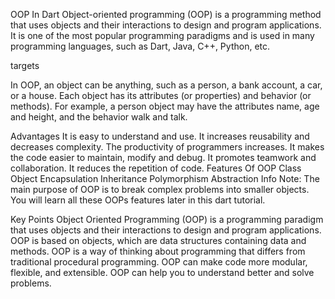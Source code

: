 OOP In Dart
Object-oriented programming (OOP) is a programming method that uses objects and their interactions to design and program applications. It is one of the most popular programming paradigms and is used in many programming languages, such as Dart, Java, C++, Python, etc.

targets

In OOP, an object can be anything, such as a person, a bank account, a car, or a house. Each object has its attributes (or properties) and behavior (or methods). For example, a person object may have the attributes name, age and height, and the behavior walk and talk.


Advantages
It is easy to understand and use.
It increases reusability and decreases complexity.
The productivity of programmers increases.
It makes the code easier to maintain, modify and debug.
It promotes teamwork and collaboration.
It reduces the repetition of code.
Features Of OOP
Class
Object
Encapsulation
Inheritance
Polymorphism
Abstraction
 Info
Note: The main purpose of OOP is to break complex problems into smaller objects. You will learn all these OOPs features later in this dart tutorial.

Key Points
Object Oriented Programming (OOP) is a programming paradigm that uses objects and their interactions to design and program applications.
OOP is based on objects, which are data structures containing data and methods.
OOP is a way of thinking about programming that differs from traditional procedural programming.
OOP can make code more modular, flexible, and extensible.
OOP can help you to understand better and solve problems.